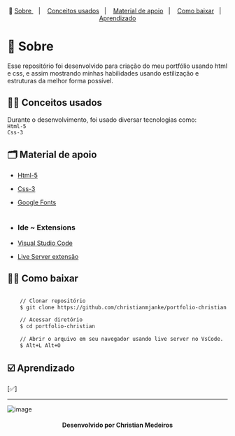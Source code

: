 <p align="center">🎉
  <a href="#-sobre"> Sobre </a>&nbsp;&nbsp;&nbsp;|&nbsp;&nbsp;&nbsp;
  <a href="#-conceitos-ensinados">Conceitos usados</a>&nbsp;&nbsp;&nbsp;|&nbsp;&nbsp;&nbsp;
  <a href="#-material-de-apoio">Material de apoio</a>&nbsp;&nbsp;&nbsp;|&nbsp;&nbsp;&nbsp;
  <a href="#-como-baixar">Como baixar</a>&nbsp;&nbsp;&nbsp;|&nbsp;&nbsp;&nbsp;
  <a href="#️-Aprendizado">Aprendizado</a>
</p>

# 🔖 Sobre

Esse repositório foi desenvolvido para criação do meu portfólio usando html e css, e assim mostrando minhas habilidades usando estilização e estruturas da melhor forma possível.

## ✍🏻 Conceitos usados

Durante o desenvolvimento, foi usado diversar tecnologias como: <br>
`Html-5` <br>
`Css-3` <br>

## 🗂 Material de apoio

- [Html-5](https://www.w3schools.com/html/default.asp)
- [Css-3](https://www.w3schools.com/css/default.asp)
- [Google Fonts](https://fonts.google.com/) <br> <br>
- ### Ide ~ Extensions

- [Visual Studio Code](https://code.visualstudio.com/)
- [Live Server extensão](https://marketplace.visualstudio.com/items?itemName=ritwickdey.LiveServer)

## 👍🏻 Como baixar

```bash

    // Clonar repositório
    $ git clone https://github.com/christianmjanke/portfolio-christian.git

    // Acessar diretório
    $ cd portfolio-christian

    // Abrir o arquivo em seu navegador usando live server no VsCode.
    $ Alt+L Alt+O
```

## ☑️ Aprendizado

[✅]

---

![image](https://i.imgur.com/dJxwSh3.png)

<h4 align="center"> Desenvolvido por Christian Medeiros</h4>
